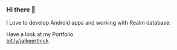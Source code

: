 ### Hi there 👋

<!--
**jaikeerthick/jaikeerthick** is a ✨ _special_ ✨ repository because its `README.md` (this file) appears on your GitHub profile.

Here are some ideas to get you started:

- 🔭 I’m currently working on ...
- 🌱 I’m currently learning ...
- 👯 I’m looking to collaborate on ...
- 🤔 I’m looking for help with ...
- 💬 Ask me about ...
- 📫 How to reach me: ...
- 😄 Pronouns: ...
- ⚡ Fun fact: ...
-->
I Love to develop Android apps and working with Realm database.

Have a look at my Portfolio <br/>
[bit.ly/jaikeerthick](bit.ly/jaikeerthick)
